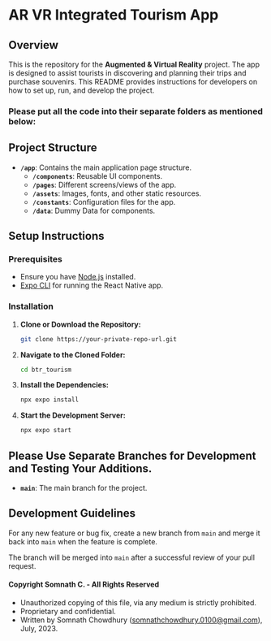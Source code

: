 # AR VR Integrated Tourism App

## Overview

This is the repository for the **Augmented & Virtual Reality** project. The app is designed to assist tourists in discovering and planning their trips and purchase souvenirs. This README provides instructions for developers on how to set up, run, and develop the project.

### Please put all the code into their separate folders as mentioned below:

## Project Structure

-   **`/app`**: Contains the main application page structure.
    -   **`/components`**: Reusable UI components.
    -   **`/pages`**: Different screens/views of the app.
    -   **`/assets`**: Images, fonts, and other static resources.
    -   **`/constants`**: Configuration files for the app.
    -   **`/data`**: Dummy Data for components.

## Setup Instructions

### Prerequisites

-   Ensure you have [Node.js](https://nodejs.org/) installed.
-   [Expo CLI](https://docs.expo.dev/get-started/installation/) for running the React Native app.

### Installation

1. **Clone or Download the Repository:**

    ```bash
    git clone https://your-private-repo-url.git
    ```

2. **Navigate to the Cloned Folder:**

    ```bash
    cd btr_tourism
    ```

3. **Install the Dependencies:**

    ```bash
    npx expo install
    ```

4. **Start the Development Server:**

    ```bash
    npx expo start
    ```

## Please Use Separate Branches for Development and Testing Your Additions. 

-   **`main`**: The main branch for the project.

## Development Guidelines
For any new feature or bug fix, create a new branch from `main` and merge it back into `main` when the feature is complete.

The branch will be merged into `main` after a successful review of your pull request.


#### Copyright Somnath C. - All Rights Reserved
 * Unauthorized copying of this file, via any medium is strictly prohibited.
 * Proprietary and confidential.
 * Written by Somnath Chowdhury (<somnathchowdhury.0100@gmail.com>), July, 2023.
 